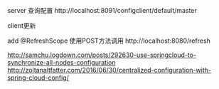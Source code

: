 server 查询配置
http://localhost:8091/configclient/default/master

client更新

add @RefreshScope
使用POST方法调用 http://localhost:8080/refresh

http://samchu.logdown.com/posts/292630-use-springcloud-to-synchronize-all-nodes-configuration
http://zoltanaltfatter.com/2016/06/30/centralized-configuration-with-spring-cloud-config/